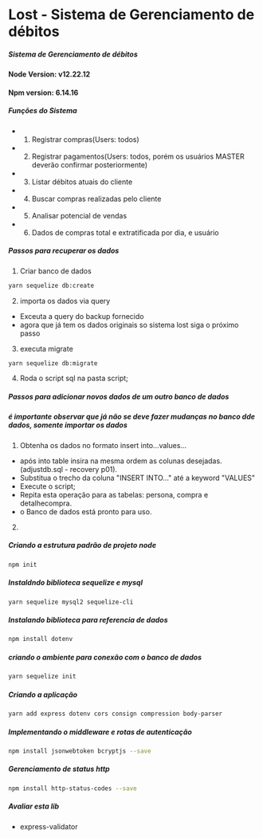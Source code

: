 # Lost - Sistema de Gerenciamento de débitos
##### _Sistema de Gerenciamento de débitos_

#### Node Version: v12.22.12
#### Npm version: 6.14.16

##### Funções do Sistema

- 1. Registrar compras(Users: todos)
- 2. Registrar pagamentos(Users: todos, porém os usuários MASTER deverão confirmar posteriormente)
- 3. Listar débitos atuais do cliente
- 4. Buscar compras realizadas pelo cliente
- 5. Analisar potencial de vendas
- 6. Dados de compras total e extratificada por dia, e usuário


##### Passos para recuperar os dados

1. Criar banco de dados
```sh
yarn sequelize db:create
```

2. importa os dados via query
- Exceuta a query do backup fornecido
- agora que já tem os dados originais so sistema lost siga o próximo passo

3. executa migrate
```sh
yarn sequelize db:migrate
```

4. Roda o script sql na pasta script;
 

##### Passos para adicionar novos dados de um outro banco de dados

##### é importante observar que já não se deve fazer mudanças no banco dde dados, somente importar os dados
1. Obtenha os dados no formato insert into...values...
- após into table insira na mesma ordem as colunas desejadas.(adjustdb.sql - recovery p01).
- Substitua o trecho da coluna "INSERT INTO..." até a keyword "VALUES"
- Execute o script;
- Repita esta operação para as tabelas: persona, compra e detalhecompra.
- o Banco de dados está pronto para uso.

2. 

##### Criando a estrutura padrão de projeto node
```sh
npm init
```

##### Instaldndo biblioteca sequelize e mysql
```sh
yarn sequelize mysql2 sequelize-cli
```

##### Instalando biblioteca para referencia de dados
```sh
npm install dotenv
```

##### criando o ambiente para conexão com o banco de dados
```sh
yarn sequelize init
```
##### Criando a aplicação
```sh
yarn add express dotenv cors consign compression body-parser
```

##### Implementando o middleware e rotas de autenticação
```sh
npm install jsonwebtoken bcryptjs --save
```

##### Gerenciamento de status http
```sh
npm install http-status-codes --save
```
    
##### Avaliar esta lib
- express-validator